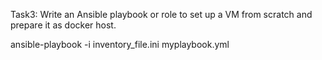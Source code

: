 Task3: Write an Ansible playbook or role to set up a VM from scratch and prepare it as docker host.


ansible-playbook -i inventory_file.ini myplaybook.yml



